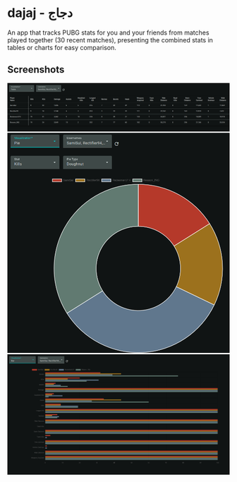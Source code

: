 # dajaj - دجاج

An app that tracks PUBG stats for you and your friends from matches played together (30 recent matches), presenting the combined stats in tables or charts for easy comparison.

## Screenshots

![1](./.github/1.png)
![2](./.github/2.png)
![3](./.github/3.png)
